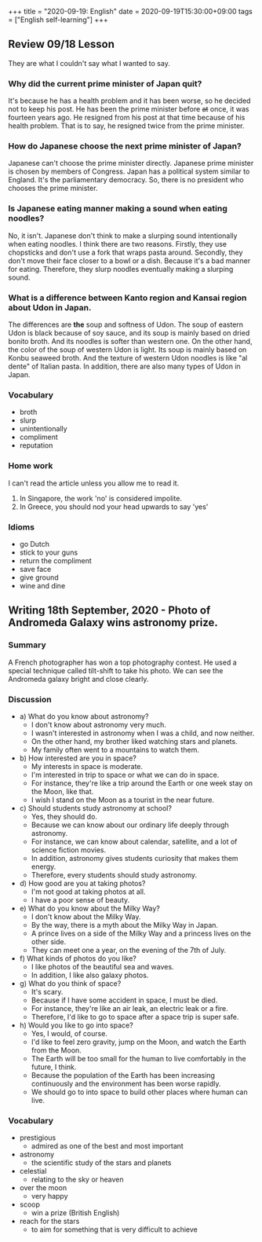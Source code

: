 +++
title =  "2020-09-19: English"
date = 2020-09-19T15:30:00+09:00
tags = ["English self-learning"]
+++

## Review 09/18 Lesson

They are what I couldn't say what I wanted to say.

### Why did the current prime minister of Japan quit?

It's because he has a health problem and it has been worse,
so he decided not to keep his post.
He has been the prime minister before ~~at~~ once, it was fourteen years ago.
He resigned from his post at that time because of his health problem.
That is to say, he resigned twice from the prime minister.

### How do Japanese choose the next prime minister of Japan?

Japanese can't choose the prime minister directly.
Japanese prime minister is chosen by members of Congress.
Japan has a political system similar to England. It's the parliamentary democracy.
So, there is no president who chooses the prime minister.

### Is Japanese eating manner making a sound when eating noodles?

No, it isn't.
Japanese don't think to make a slurping sound intentionally when eating noodles.
I think there are two reasons.
Firstly, they use chopsticks and don't use a fork that wraps pasta around.
Secondly, they don't move their face closer to a bowl or a dish.
Because it's a bad manner for eating.
Therefore, they slurp noodles eventually making a slurping sound.

### What is a difference between Kanto region and Kansai region about Udon in Japan.

The differences are **the** soup and softness of Udon.
The soup of eastern Udon is black because of soy sauce, and its soup is mainly based on dried bonito broth.
And its noodles is softer than western one.
On the other hand, the color of the soup of western Udon is light.
Its soup is mainly based on Konbu seaweed broth.
And the texture of western Udon noodles is like "al dente" of Italian pasta.
In addition, there are also many types of Udon in Japan.

### Vocabulary

* broth
* slurp
* unintentionally
* compliment
* reputation

### Home work

I can't read the article unless you allow me to read it. 

1. In Singapore, the work 'no' is considered impolite.
2. In Greece, you should nod your head upwards to say 'yes'


### Idioms

* go Dutch
* stick to your guns
* return the compliment
* save face 
* give ground
* wine and dine

## Writing 18th September, 2020 - Photo of Andromeda Galaxy wins astronomy prize.

### Summary

A French photographer has won a top photography contest.
He used a special technique called tilt-shift to take his photo.
We can see the Andromeda galaxy bright and close clearly.

### Discussion

* a) What do you know about astronomy?
    - I don't know about astronomy very much.
    - I wasn't interested in astronomy when I was a child, and now neither.
    - On the other hand, my brother liked watching stars and planets.
    - My family often went to a mountains to watch them.
* b) How interested are you in space?
    - My interests in space is moderate.
    - I'm interested in trip to space or what we can do in space.
    - For instance, they're like a trip around the Earth or one week stay on the Moon, like that.
    - I wish I stand on the Moon as a tourist in the near future.
* c) Should students study astronomy at school?
    - Yes, they should do.
    - Because we can know about our ordinary life deeply through astronomy.
    - For instance, we can know about calendar, satellite, and a lot of science fiction movies.
    - In addition, astronomy gives students curiosity that makes them energy.
    - Therefore, every students should study astronomy.
* d) How good are you at taking photos?
    - I'm not good at taking photos at all.
    - I have a poor sense of beauty.
* e) What do you know about the Milky Way?
    - I don't know about the Milky Way.
    - By the way, there is a myth about the Milky Way in Japan.
    - A prince lives on a side of the Milky Way and a princess lives on the other side. 
    - They can meet one a year, on the evening of the 7th of July.
* f) What kinds of photos do you like?
    - I like photos of the beautiful sea and waves.
    - In addition, I like also galaxy photos.
* g) What do you think of space?
    - It's scary.
    - Because if I have some accident in space, I must be died.
    - For instance, they're like an air leak, an electric leak or a fire.
    - Therefore, I'd like to go to space after a space trip is super safe.
* h) Would you like to go into space?
    - Yes, I would, of course.
    - I'd like to feel zero gravity, jump on the Moon, and watch the Earth from the Moon.
    - The Earth will be too small for the human to live comfortably in the future, I think.
    - Because the population of the Earth has been increasing continuously and the environment has been worse rapidly. 
    - We should go to into space to build other places where human can live.

### Vocabulary

* prestigious
    - admired as one of the best and most important
* astronomy
    - the scientific study of the stars and planets
* celestial
    - relating to the sky or heaven
* over the moon
    - very happy
* scoop
    - win a prize (British English)
* reach for the stars
    - to aim for something that is very difficult to achieve
